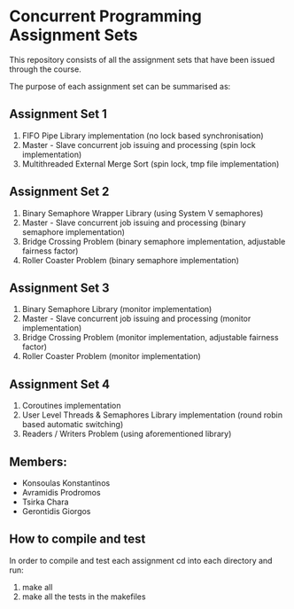 # Concurrent Programming Assignment Sets

This repository consists of all the assignment sets that have been issued through the course.

The purpose of each assignment set can be summarised as:

## Assignment Set 1

1. FIFO Pipe Library implementation (no lock based synchronisation)
2. Master - Slave concurrent job issuing and processing (spin lock implementation)
3. Multithreaded External Merge Sort (spin lock, tmp file implementation)

## Assignment Set 2

1. Binary Semaphore Wrapper Library (using System V semaphores)
2. Master - Slave concurrent job issuing and processing (binary semaphore implementation)
3. Bridge Crossing Problem (binary semaphore implementation, adjustable fairness factor)
4. Roller Coaster Problem (binary semaphore implementation)

## Assignment Set 3

1. Binary Semaphore Library (monitor implementation)
2. Master - Slave concurrent job issuing and processing (monitor implementation)
3. Bridge Crossing Problem (monitor implementation, adjustable fairness factor)
4. Roller Coaster Problem (monitor implementation)

## Assignment Set 4

1. Coroutines implementation
2. User Level Threads & Semaphores Library implementation (round robin based automatic switching)
3. Readers / Writers Problem (using aforementioned library)


## Members:

- Konsoulas Konstantinos
- Avramidis Prodromos
- Tsirka Chara
- Gerontidis Giorgos

## How to compile and test

In order to compile and test each assignment cd into each directory and run:

1. make all
2. make all the tests in the makefiles
